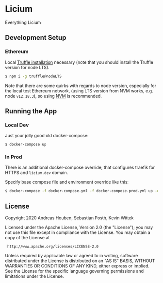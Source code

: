 # Licium

Everything Licium

## Development Setup

### Ethereum

Local [Truffle installation](https://www.trufflesuite.com/docs/truffle/getting-started/installation) necessary (note that you should install the Truffle version for node LTS). 

```bash
$ npm i -g truffle@nodeLTS
```

Note that there are some quirks with regards to node version, especially for the local test Ethereum network, (using LTS version from NVM works, e.g. node `v12.18.3`), so using [NVM](https://github.com/nvm-sh/nvm) is recommended.

## Running the App

### Local Dev

Just your jolly good old docker-compose:

```bash
$ docker-compose up
```


### In Prod

There is an additional docker-compose override, that configures traefik for HTTPS and `licium.dev` domain.

Specify base compose file and environment override like this:

```bash
$ docker-compose -f docker-compose.yml -f docker-compose.prod.yml up -d
```

## License

 Copyright 2020 Andreas Houben, Sebastian Posth, Kevin Wittek

 Licensed under the Apache License, Version 2.0 (the "License");
 you may not use this file except in compliance with the License.
 You may obtain a copy of the License at

     http://www.apache.org/licenses/LICENSE-2.0

 Unless required by applicable law or agreed to in writing, software
 distributed under the License is distributed on an "AS IS" BASIS,
 WITHOUT WARRANTIES OR CONDITIONS OF ANY KIND, either express or implied.
 See the License for the specific language governing permissions and
 limitations under the License.
